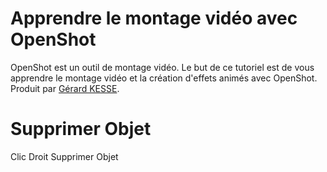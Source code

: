 # Apprendre le montage vidéo avec OpenShot 

OpenShot est un outil de montage vidéo. 
Le but de ce tutoriel est de vous apprendre le montage vidéo et 
la création d'effets animés avec OpenShot.  
Produit par 
[Gérard KESSE](https://github.com/gkesse/ "https://github.com/gkesse").

# Supprimer Objet
Clic Droit
Supprimer Objet
